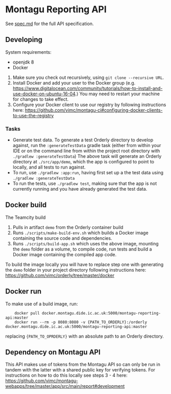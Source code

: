 # Montagu Reporting API

See [spec.md](/src/app/src/test/rsources/spec/spec.md) for the full API specification.

## Developing
System requirements:
* openjdk 8
* Docker

1. Make sure you check out recursively, using `git clone --recursive URL`.
2. Install Docker and add your user to the Docker group 
   (e.g. https://www.digitalocean.com/community/tutorials/how-to-install-and-use-docker-on-ubuntu-16-04.) 
   You may need to restart your machine for changes to take effect.
3. Configure your Docker client to use our registry by following instructions 
   here: https://github.com/vimc/montagu-ci#configuring-docker-clients-to-use-the-registry

### Tasks
* Generate test data. To generate a test Orderly directory to develop against, 
  run the `:generateTestData` gradle task (either from within your IDE or on the
  command line from within the project root directory with 
  `./gradlew :generateTestData`)
  The above task will generate an Orderly directory at `./src/app/demo`, which 
  the app is configured to point to locally, and all tests to run against.
* To run, use `./gradlew :app:run`, having first set up a the test data using
  `./gradlew :generateTestData`
* To run the tests, use `./gradlew test`, making sure that the app is not 
  currently running and you have already generated the test data.

## Docker build
The Teamcity build
1. Pulls in artifact `demo` from the Orderly container build
2. Runs `./scripts/make-build-env.sh` which builds a Docker image containing the source code and dependencies.
3. Runs `./scripts/build-app.sh` which uses the above image, mounting the `demo` folder as a volume, to compile code, run tests and build a Docker image
containing the compiled app code.

To build the image locally you will have to replace step one with generating the `demo` folder in your project directory following instructions here: https://github.com/vimc/orderly/tree/master/docker

## Docker run
To make use of a build image, run:

        docker pull docker.montagu.dide.ic.ac.uk:5000/montagu-reporting-api:master
        docker run --rm -p 8080:8080 -v {PATH_TO_ORDERLY}:/orderly docker.montagu.dide.ic.ac.uk:5000/montagu-reporting-api:master

replacing `{PATH_TO_OPRDERLY}` with an absolute path to an Orderly directory.

## Dependency on Montagu API
This API makes use of tokens from the Montagu API so can only be run in tandem with the latter with a shared public key for verifying tokens. For instructions on how to do this locally see steps 3 - 4 here: https://github.com/vimc/montagu-webapps/tree/master/app/src/main/report#development
